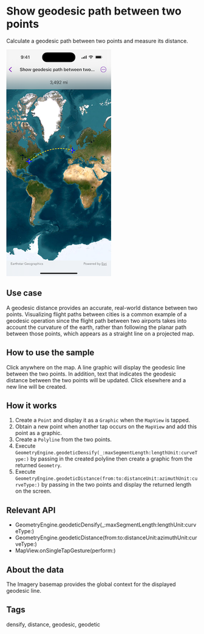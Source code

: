 # Show geodesic path between two points

Calculate a geodesic path between two points and measure its distance.

![Image of show geodesic path between two points sample](show-geodesic-path-between-two-points.png)

## Use case

A geodesic distance provides an accurate, real-world distance between two points. Visualizing flight paths between cities is a common example of a geodesic operation since the flight path between two airports takes into account the curvature of the earth, rather than following the planar path between those points, which appears as a straight line on a projected map.

## How to use the sample

Click anywhere on the map. A line graphic will display the geodesic line between the two points. In addition, text that indicates the geodesic distance between the two points will be updated. Click elsewhere and a new line will be created.

## How it works

1. Create a `Point` and display it as a `Graphic` when the `MapView` is tapped.
2. Obtain a new point when another tap occurs on the `MapView` and add this point as a graphic.
3. Create a `Polyline` from the two points.
4. Execute `GeometryEngine.geodeticDensify(_:maxSegmentLength:lengthUnit:curveType:)` by passing in the created polyline then create a graphic from the returned `Geometry`.
5. Execute `GeometryEngine.geodeticDistance(from:to:distanceUnit:azimuthUnit:curveType:)` by passing in the two points and display the returned length on the screen.

## Relevant API

* GeometryEngine.geodeticDensify(_:maxSegmentLength:lengthUnit:curveType:)
* GeometryEngine.geodeticDistance(from:to:distanceUnit:azimuthUnit:curveType:)
* MapView.onSingleTapGesture(perform:)

## About the data

The Imagery basemap provides the global context for the displayed geodesic line.

## Tags

 densify, distance, geodesic, geodetic
